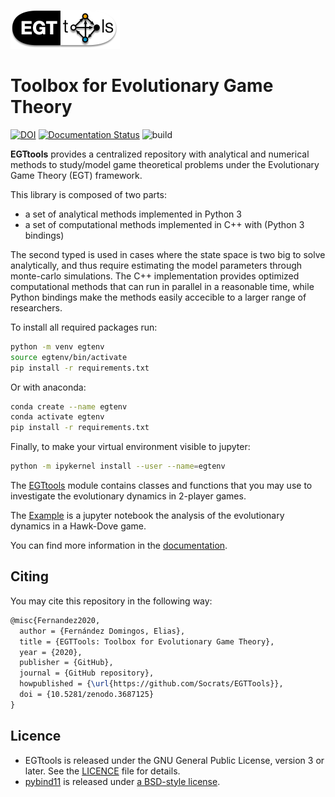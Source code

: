 ![EGTtools](docs/images/logo-full.png)

# Toolbox for Evolutionary Game Theory

[![DOI](https://zenodo.org/badge/242180332.svg)](https://zenodo.org/badge/latestdoi/242180332)
[![Documentation Status](https://readthedocs.org/projects/egttools/badge/?version=latest)](https://egttools.readthedocs.io/en/latest/?badge=latest)
![build](https://github.com/Socrats/EGTTools/workflows/build/badge.svg)

**EGTtools** provides a centralized repository with analytical 
and numerical methods to study/model game theoretical problems under the Evolutionary
Game Theory (EGT) framework.

This library is composed of two parts:
 - a set of analytical methods implemented in Python 3
 - a set of computational methods implemented in C++ with (Python 3 bindings)
 
The second typed is used in cases where the state space is two big to solve analytically, and thus require estimating the model parameters through monte-carlo simulations. The C++ implementation provides optimized computational methods that can run in parallel in a reasonable time, while Python bindings make the methods easily accecible to a larger range of researchers.

To install all required packages run:

```bash
python -m venv egtenv
source egtenv/bin/activate
pip install -r requirements.txt
```

Or with anaconda:

```bash
conda create --name egtenv
conda activate egtenv
pip install -r requirements.txt
```

Finally, to make your virtual environment visible to jupyter:

```bash
python -m ipykernel install --user --name=egtenv
```

The [EGTtools](egttools/analytical/sed_analytical.py) module contains classes and functions that you may use to investigate the evolutionary dynamics in 2-player games.

The [Example](docs/examples/hawk_dove_dynamics.ipynb) is a jupyter notebook the analysis of the evolutionary dynamics in a Hawk-Dove game.

You can find more information in the [documentation](https://egttools.readthedocs.io/en/latest/).

## Citing

You may cite this repository in the following way:

```latex
@misc{Fernandez2020,
  author = {Fernández Domingos, Elias},
  title = {EGTTools: Toolbox for Evolutionary Game Theory},
  year = {2020},
  publisher = {GitHub},
  journal = {GitHub repository},
  howpublished = {\url{https://github.com/Socrats/EGTTools}},
  doi = {10.5281/zenodo.3687125}
}
```

## Licence

* EGTtools is released under the GNU General Public License, version 3 or later. See the [LICENCE](LICENSE) file for details.
* [pybind11](https://github.com/pybind/pybind11) is released under [a BSD-style license](pybind11/LICENSE).